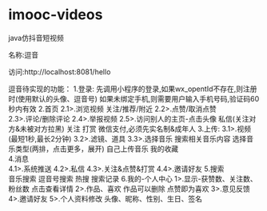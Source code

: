 # imooc-videos
java仿抖音短视频

名称:逗音

访问:http://localhost:8081/hello

逗音待实现的功能：
 1.登录:
  先调用小程序的登录,如果wx_opentId不存在,则注册时(使用默认的头像、逗音号)
  如果未绑定手机,则需要用户输入手机号码,验证码60秒内有效
 2.首页
    2.1>.浏览视频
        关注/推荐/附近
    2.2>.点赞/取消点赞    
    2.3>.评论/删除评论
    2.4>.举报视频
    2.5>.访问别人的主页-点击头像
        私信(关注对方&未被对方拉黑)
        关注
        打赏
            微信支付,必须先实名制&成年人
 3.上传:
     3.1>.视频(最短1秒,最长2分钟)
     3.2>.滤镜、道具
     3.3>.选择音乐
        搜索相关音乐内容
        选择音乐类型(两排，点击更多，展开)
        自己上传音乐
        我的收藏           
 4.消息  
    4.1>.系统推送
    4.2>.私信
    4.3>.关注&点赞&打赏
    4.4>.邀请好友
 5.搜索    
    音乐搜索
    逗音号搜索
    热搜
    搜索记录
 6.我的-个人中心
    1>.显示-获赞数、关注数、粉丝数
        点击查看详情
    2>.作品、喜欢
       作品可以删除
       点赞即为喜欢
    3>.意见反馈
    4>.邀请好友
    5>.个人资料修改
       头像、昵称、性别、生日、签名
  